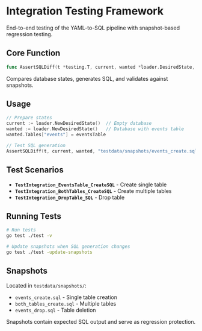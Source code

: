 # Integration Testing Framework

End-to-end testing of the YAML-to-SQL pipeline with snapshot-based regression testing.

## Core Function

```go
func AssertSQLDiff(t *testing.T, current, wanted *loader.DesiredState, snapshotPath string)
```

Compares database states, generates SQL, and validates against snapshots.

## Usage

```go
// Prepare states
current := loader.NewDesiredState()  // Empty database
wanted := loader.NewDesiredState()   // Database with events table
wanted.Tables["events"] = eventsTable

// Test SQL generation
AssertSQLDiff(t, current, wanted, "testdata/snapshots/events_create.sql")
```

## Test Scenarios

- **`TestIntegration_EventsTable_CreateSQL`** - Create single table
- **`TestIntegration_BothTables_CreateSQL`** - Create multiple tables
- **`TestIntegration_DropTable_SQL`** - Drop table

## Running Tests

```bash
# Run tests
go test ./test -v

# Update snapshots when SQL generation changes
go test ./test -update-snapshots
```

## Snapshots

Located in `testdata/snapshots/`:
- `events_create.sql` - Single table creation
- `both_tables_create.sql` - Multiple tables
- `events_drop.sql` - Table deletion

Snapshots contain expected SQL output and serve as regression protection.
